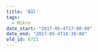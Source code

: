 ```yaml
---
title: 'Bål'
tags:
  - Mikro
date_start: "2017-05-4T17:00:00"
date_end: "2017-05-4T18:30:00"
old_id: 6721
---
```

